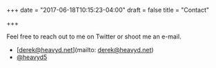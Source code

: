 +++
date = "2017-06-18T10:15:23-04:00"
draft = false
title = "Contact"

+++

Feel free to reach out to me on Twitter or shoot me an e-mail.

 * [derek@heavyd.net](mailto: derek@heavyd.net)
 * [@heavyd5](https://twitter.com/heavyd5)
